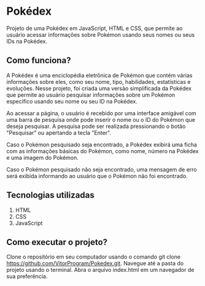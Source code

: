 # Pokédex
Projeto de uma Pokédex em JavaScript, HTML e CSS, que permite ao usuário acessar informações sobre Pokémon usando seus nomes ou seus IDs na Pokédex.

## Como funciona?
A Pokédex é uma enciclopédia eletrônica de Pokémon que contém várias informações sobre eles, como seu nome, tipo, habilidades, estatísticas e evoluções. Nesse projeto, foi criada uma versão simplificada da Pokédex que permite ao usuário pesquisar informações sobre um Pokémon específico usando seu nome ou seu ID na Pokédex.

Ao acessar a página, o usuário é recebido por uma interface amigável com uma barra de pesquisa onde pode inserir o nome ou o ID do Pokémon que deseja pesquisar. A pesquisa pode ser realizada pressionando o botão "Pesquisar" ou apertando a tecla "Enter".

Caso o Pokémon pesquisado seja encontrado, a Pokédex exibirá uma ficha com as informações básicas do Pokémon, como nome, número na Pokédex e uma imagem do Pokémon. 

Caso o Pokémon pesquisado não seja encontrado, uma mensagem de erro será exibida informando ao usuário que o Pokémon não foi encontrado.

## Tecnologias utilizadas
1. HTML
2. CSS
3. JavaScript

## Como executar o projeto?
Clone o repositório em seu computador usando o comando git clone https://github.com/VitorProgram/Pokedex.git.
Navegue até a pasta do projeto usando o terminal.
Abra o arquivo index.html em um navegador de sua preferência.
